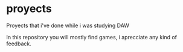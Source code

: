 # proyects
Proyects that i've done while i was studying DAW 


In this repository you will mostly find games, i aprecciate any kind of feedback.
